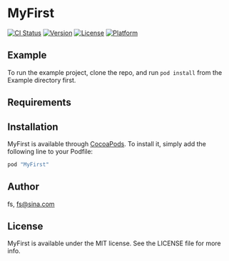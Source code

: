 # MyFirst

[![CI Status](http://img.shields.io/travis/fengshuo3/MyFirst.svg?style=flat)](https://travis-ci.org/fengshuo3/MyFirst)
[![Version](https://img.shields.io/cocoapods/v/MyFirst.svg?style=flat)](http://cocoapods.org/pods/MyFirst)
[![License](https://img.shields.io/cocoapods/l/MyFirst.svg?style=flat)](http://cocoapods.org/pods/MyFirst)
[![Platform](https://img.shields.io/cocoapods/p/MyFirst.svg?style=flat)](http://cocoapods.org/pods/MyFirst)

## Example

To run the example project, clone the repo, and run `pod install` from the Example directory first.

## Requirements

## Installation

MyFirst is available through [CocoaPods](http://cocoapods.org). To install
it, simply add the following line to your Podfile:

```ruby
pod "MyFirst"
```

## Author

fs, fs@sina.com

## License

MyFirst is available under the MIT license. See the LICENSE file for more info.
